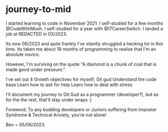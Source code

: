 # journey-to-mid

I started learning to code in November 2021. 
I self-studied for a few months @CodeWithMosh. 
I self-studied for a year with @ITCareerSwitch. 
I landed a job at REDACTED in 03/2023.
    
Its now 06/2023 and quite frankly I've silently struggled a hecking lot in this time.
Its taken me about 18 months of programming to realise that I'm an absolute novice.  
  
However, I'm survivng on the quote "A diamond is a chunk of coal that is made good under pressure.".

I've set out 4 Growth objectives for myself; 
  Git gud 
  Understand the code base
  Learn how to ask for help
  Learn how to deal with stress

I'll document my journey to Git Gud as a programmer (developer?), 
  but as for the the rest, that'll stay under wraps :) 
  

  Foreword;  To any budding developers or Juniors suffering from Imposter Syndrome & Technical Anxiety, you're not alone! 
 
Ben ~ 05/06/2023.
